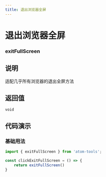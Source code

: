 ```yaml
---
title: 退出浏览器全屏
---
```


# 退出浏览器全屏

### exitFullScreen

## 说明
适配几乎所有浏览器的退出全屏方法


## 返回值

`void`

## 代码演示

### 基础用法

```ts
import { exitFullScreen } from 'atom-tools';

const clickExitFullScreen = () => {
    return exitFullScreen()
}

```


    
